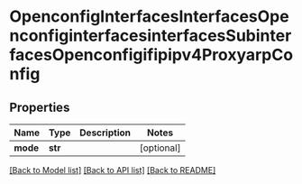 # OpenconfigInterfacesInterfacesOpenconfiginterfacesinterfacesSubinterfacesOpenconfigifipipv4ProxyarpConfig

## Properties
Name | Type | Description | Notes
------------ | ------------- | ------------- | -------------
**mode** | **str** |  | [optional] 

[[Back to Model list]](../README.md#documentation-for-models) [[Back to API list]](../README.md#documentation-for-api-endpoints) [[Back to README]](../README.md)


